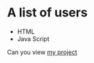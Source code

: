 # A list of users
- HTML
- Java Script

Can you view [my project](https://panchenkonaz.github.io/list-users/)



